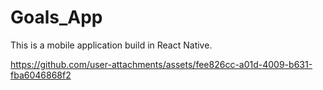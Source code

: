 # Goals_App
This is a mobile application build in React Native. 


https://github.com/user-attachments/assets/fee826cc-a01d-4009-b631-fba6046868f2

